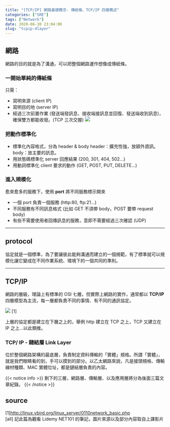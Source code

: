 ```yaml
---
title: "[TCP/IP] 網路基礎概念- 傳紙條、TCP/IP 四層概述"
categories: ["SRE"]
tags: ["Network"]
date: 2020-06-30 23:04:00
slug: "tcpip-4layer"
---
```


## 網路

網路的目的就是為了溝通，可以把整個網路運作想像成傳紙條。

<!--more-->

### 一開始單純的傳紙條

只需：

- 寫明來源 (client IP)
- 寫明目的地 (server IP)
- 經過三次前置作業 (發送端發訊息、接收端接訊息並回復、發送端收到訊息)，確保雙方都能收發。(TCP 三次交握)
  ![](https://imgur.com/yK4lTIu.png)

### 把動作標準化

- 標準化內容格式，分為 header & body
  header：擴充性強，放額外資訊。
  body：放主要的訊息。
- 用狀態碼標準化 server 回應結果 (200, 301, 404, 502...)
- 用動詞標準化 client 要求的動作 (GET, POST, PUT, DELETE...)

### 進入規模化

愈來愈多的服務下，使用 **port** 將不同服務標示開來

- 一個 port 負責一個服務 (http:80, ftp:21...)
- 不同服務有不同訊息格式 (比如 GET 不須帶 body，POST 要帶 request body)
- 有些不需要使用者回傳訊息的服務，意即不需要經過三次確認 (UDP)

---

## protocol

協定就是一個標準，為了要讓彼此能夠溝通而建立的一個規範，有了標準就可以規模化讓它變成在不同作業系統、環境下的一個共同的準則。

---

## TCP/IP

網路的層級，理論上有標準的 OSI 七層。但實際上網路的實作，通常都以 **TCP/IP** 四層模型為主流，每一層都負責不同的事情、有不同的通訊協定。

![](https://imgur.com/9QQQFU0.png)
[1]

上層的協定都是建立在下層之上的，舉例 http 建立在 TCP 之上，TCP 又建立在 IP 之上...以此類推。

### TCP/ IP - 鏈結層 Link Layer

位於整個網路架構的最底層，負責制定資料傳輸的「實體」規格。所謂「實體」，就是我們眼睛看的到，手可以摸到的部分。以乙太網路來說，凡是接頭規格、傳輸線材種類、MAC 實體位址，都是鏈結層負責的內容。

{{< notice info >}}
剩下的三層，網路層、傳輸層、以及應用層將分為後面三篇文章紀錄。
{{< /notice >}}

## source

[1]http://linux.vbird.org/linux_server/0110network_basic.php  
[all] 記此篇為觀看 Lidemy NET101 的筆記，圖片來源以及部分內容取自上課影片
